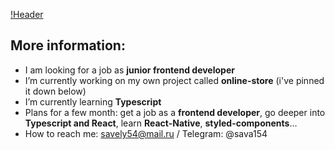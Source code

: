 [!Header](https://github.com/giraffesava/giraffesava/blob/main/assets/Header.png)
## More information:
- I am looking for a job as **junior frontend developer**
- I’m currently working on my own project called **online-store** (i've pinned it down below)
- I’m currently learning **Typescript**
- Plans for a few month: get a job as a **frontend developer**, go deeper into **Typescript and React**, learn **React-Native**, **styled-components**...
- How to reach me: savely54@mail.ru / Telegram: @sava154

